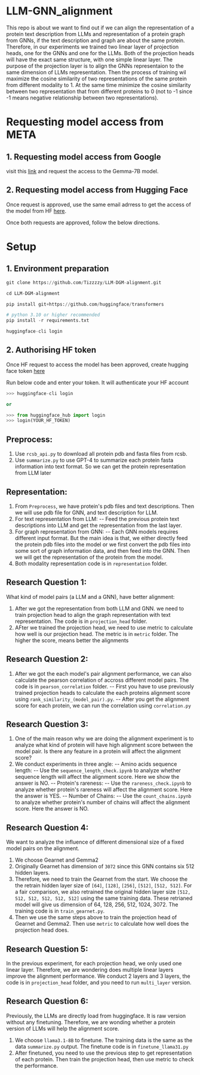 # LLM-GNN_alignment

This repo is about we want to find out if we can align the representation of a protein text description from LLMs and representation of a protein graph from GNNs, if the text description and graph are about the same protein. Therefore, in our experiments we trained two linear layer of projection heads, one for the GNNs and one for the LLMs. Both of the projection heads will have the exact same structure, with one simple linear layer. The purpose of the projection layer is to align the GNNs representaion to the same dimension of LLMs representation. Then the process of training wil maximize the cosine similarity of two representations of the same protein from different modality to 1. At the same time minimize the cosine similarity between two representation that from different proteins to 0 (not to -1 since -1 means negative relationship between two representations).

# Requesting model access from META
## 1. Requesting model access from Google
visit this [link](https://ai.google.dev/gemma) and request the access to the Gemma-7B model. 

## 2. Requesting model access from Hugging Face
Once request is approved, use the same email adrress to get the access of the model from HF [here](https://huggingface.co/google/gemma-7b).

Once both requests are approved, follow the below directions.

# Setup

## 1. Environment preparation
```python
git clone https://github.com/Tizzzzy/LLM-DGM-alignment.git

cd LLM-DGM-alignment

pip install git+https://github.com/huggingface/transformers

# python 3.10 or higher recommended
pip install -r requirements.txt

huggingface-cli login
```

## 2. Authorising HF token
Once HF request to access the model has been approved, create hugging face token [here](https://huggingface.co/settings/tokens)

Run below code and enter your token. It will authenticate your HF account
```python
>>> huggingface-cli login

or

>>> from huggingface_hub import login
>>> login(YOUR_HF_TOKEN)
```

## Preprocess:

1. Use `rcsb_api.py` to download all protein pdb and fasta files from rcsb.
2. Use `summarize.py` to use GPT-4 to summarize each protein fasta information into text format. So we can get the protein representation from LLM later

## Representation:
1. From `Preprocess`, we have protein's pdb files and text descriptions. Then we will use pdb file for GNN, and text description for LLM.
2. For text representation from LLM:
   -- Feed the previous protein text descriptions into LLM and get the representation from the last layer.
3. For graph representation from GNN:
   -- Each GNN models requires different input format. But the main idea is that, we either directly feed the protein pdb files into the model or we first convert the pdb files into some sort of graph information data, and then feed into the GNN. Then we will get the representation of the protein from the model.
4. Both modality representation code is in `representation` folder. 

## Research Question 1:
What kind of model pairs (a LLM and a GNN), have better alignment:
1. After we got the representation from both LLM and GNN. we need to train projection head to align the graph representation with text representation. The code is in `projection_head` folder.
2. AFter we trained the projection head, we need to use metric to calculate how well is our projection head. The metric is in `metric` folder. The higher the score, means better the alignments

## Research Question 2:
1. After we got the each model's pair alignment performance, we can also calculate the pearson correlation of accross different model pairs. The code is in `pearson_correlation` folder.
   -- First you have to use previously trained projection heads to calculate the each proteins alignment score using `rank_similarity_(model_pair).py`.
   -- After you get the alignment score for each protein, we can run the correlation using `correlation.py`

## Research Question 3:
1. One of the main reason why we are doing the alignment experiment is to analyze what kind of protein will have high alignment score between the model pair. Is there any feature in a protein will affect the alignment score?
2. We conduct experiments in three angle:
   -- Amino acids sequence length:
      -- Use the `sequence_length_check.ipynb` to analyze whether sequence length will affect the alignment score. Here we show the answer is NO.
   -- Protein's rareness:
      -- Use the `rareness_check.ipynb` to analyze whether protein's rareness will affect the alignment score. Here the answer is YES.
   -- Number of Chains:
      -- Use the `count_chains.ipynb` to analyze whether protein's number of chains will affect the alignment score. Here the answer is NO.

## Research Question 4:
We want to analyze the influence of different dimensional size of a fixed model pairs on the alignment.
1. We choose Gearnet and Gemma2
2. Originally Gearnet has dimension of `3072` since this GNN contains six 512 hidden layers.
3. Therefore, we need to train the Gearnet from the start. We choose the the retrain hidden layer size of `[64]`, `[128]`, `[256]`, `[512]`, `[512, 512]`. For a fair comparison, we also retrained the original hidden layer size `[512, 512, 512, 512, 512, 512]` using the same training data. These retrianed model will give us dimension of 64, 128, 256, 512, 1024, 3072. The training code is in `train_gearnet.py`.
4. Then we use the same steps above to train the projection head of Gearnet and Gemma2. Then use `metric` to calculate how well does the projection head does.

## Research Question 5:
In the previous experiment, for each projection head, we only used one linear layer. Therefore, we are wondering does multiple linear layers improve the alignment performance.
We conduct 2 layers and 3 layers, the code is in `projection_head` folder, and you need to run `multi_layer` version.

## Research Question 6:
Previously, the LLMs are directly load from huggingface. It is raw version without any finetuning. Therefore, we are wonding whether a protein version of LLMs will help the alignment score.
1. We choose `llama3.1-8B` to finetune. The training data is the same as the data `summarize.py` output. The finetune code is in `finetune_llama31.py`
2. After finetuned, you need to use the previous step to get representation of each protein. Then train the projection head, then use metric to check the performance.

